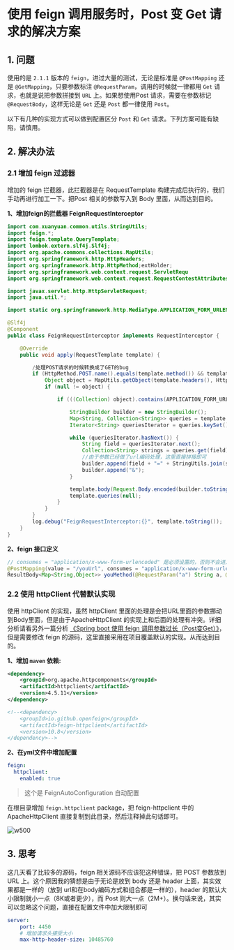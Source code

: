 # 使用 feign 调用服务时，Post 变 Get 请求的解决方案

## 1. 问题

使用的是 `2.1.1` 版本的 `feign`，进过大量的测试，无论是标准是 `@PostMapping` 还是 `@GetMapping`，只要参数标注 `@RequestParam`，调用的时候就一律都用 `Get` 请求，也就是说把参数拼接到 `URL` 上。如果想使用Post 请求，需要在参数标记 `@RequestBody`，这样无论是 `Get` 还是 `Post` 都一律使用 `Post`。

以下有几种的实现方式可以做到配置区分 `Post` 和 `Get` 请求。下列方案可能有缺陷，请慎用。

## 2. 解决办法
### 2.1 增加 feign 过滤器

增加的 feign 拦截器，此拦截器是在 RequestTemplate 构建完成后执行的，我们手动再进行加工一下。把Post 相关的参数写入到 Body 里面，从而达到目的。

**1、增加feign的拦截器 FeignRequestInterceptor**

```java
import com.xuanyuan.common.utils.StringUtils;
import feign.*;
import feign.template.QueryTemplate;
import lombok.extern.slf4j.Slf4j;
import org.apache.commons.collections.MapUtils;
import org.springframework.http.HttpHeaders;
import org.springframework.http.HttpMethod;extHolder;
import org.springframework.web.context.request.ServletRequ
import org.springframework.web.context.request.RequestContestAttributes;

import javax.servlet.http.HttpServletRequest;
import java.util.*;

import static org.springframework.http.MediaType.APPLICATION_FORM_URLENCODED_VALUE;

@Slf4j
@Component
public class FeignRequestInterceptor implements RequestInterceptor {

    @Override
    public void apply(RequestTemplate template) {

        /处理POST请求的时候转换成了GET的bug
        if (HttpMethod.POST.name().equals(template.method()) && template.requestBody().length() == 0 && !template.queries().isEmpty()) {
            Object object = MapUtils.getObject(template.headers(), HttpHeaders.CONTENT_TYPE);
            if (null != object) {

                if (((Collection) object).contains(APPLICATION_FORM_URLENCODED_VALUE)) {

                    StringBuilder builder = new StringBuilder();
                    Map<String, Collection<String>> queries = template.queries();
                    Iterator<String> queriesIterator = queries.keySet().iterator();

                    while (queriesIterator.hasNext()) {
                        String field = queriesIterator.next();
                        Collection<String> strings = queries.get(field);
                        //由于参数已经做了url编码处理，这里直接拼接即可
                        builder.append(field + "=" + StringUtils.join(strings, ","));
                        builder.append("&");
                    }

                    template.body(Request.Body.encoded(builder.toString().getBytes(), template.requestCharset()));
                    template.queries(null);
                }
            }
        }
        log.debug("FeignRequestInterceptor:{}", template.toString());
    }
}
```

**2、feign 接口定义**

```java
// consumes = "application/x-www-form-urlencoded" 是必须设置的，否则不会进入上面写的处理过程
@PostMapping(value = "/youUrl", consumes = "application/x-www-form-urlencoded")
ResultBody<Map<String,Object>> youMethod(@RequestParam("a") String a, @RequestParam("b") String b);
```

### 2.2 使用 httpClient 代替默认实现

使用 httpClient 的实现，虽然 httpClient 里面的处理是会把URL里面的参数挪动到Body里面，但是由于ApacheHttpClient 的实现上和后面的处理有冲突。详细分析请看另外一篇分析 [《Spring boot 使用 feign 调用参数过长（Post变Get）》](https://lsof.fun/15834600207814.html)，但是需要修改 feign 的源码，这里直接采用在项目覆盖默认的实现。从而达到目的。

**1、增加 `maven` 依赖:**

```xml
<dependency>
    <groupId>org.apache.httpcomponents</groupId>
    <artifactId>httpclient</artifactId>
    <version>4.5.11</version>
</dependency>

<!--<dependency>
    <groupId>io.github.openfeign</groupId>
    <artifactId>feign-httpclient</artifactId>
    <version>10.8</version>
</dependency>-->
```

**2、在yml文件中增加配置**

```yml
feign:
  httpclient:
    enabled: true
```

> 这个是 FeignAutoConfiguration 自动配置

在根目录增加 `feign.httpclient` package，把 feign-httpclient 中的 ApacheHttpClient 直接复制到此目录，然后注释掉此句话即可。

![w500](http://img.lsof.fun/2020-03-09-15837611769939.jpg)

## 3. 思考
这几天看了比较多的源码，feign 相关源码不应该犯这种错误，把 POST 参数放到 URL 上。这个原因我的猜想是由于无论是放到 body 还是 header 上面，其实效果都是一样的（放到 url和在body编码方式和组合都是一样的），header 的默认大小限制就小一点（8K或者更少），而 Post 则大一点（2M+）。换句话来说，其实可以忽略这个问题，直接在配置文件中加大限制即可

```yml
server:
    port: 4450
    # 增加请求头接受大小
    max-http-header-size: 10485760
```

